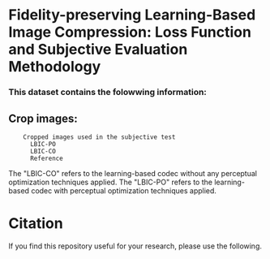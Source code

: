 # Fidelity-preserving Learning-Based Image Compression: Loss Function and Subjective Evaluation Methodology


### This dataset contains the folowwing information:

   ##  Crop images:
        Cropped images used in the subjective test
          LBIC-PO
          LBIC-CO  
          Reference  
        
  

The "LBIC-CO" refers to the learning-based codec without any perceptual optimization techniques applied.
The "LBIC-PO" refers to the learning-based codec with perceptual optimization techniques applied.


# Citation

If you find this repository useful for your research, please use the following.
